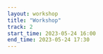 ```yaml
---
layout: workshop
title: "Workshop"
track: 2
start_time: 2023-05-24 16:00
end_time: 2023-05-24 17:30
---
```


